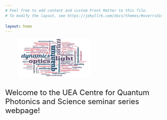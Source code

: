 ```yaml
---
# Feel free to add content and custom Front Matter to this file.
# To modify the layout, see https://jekyllrb.com/docs/themes/#overriding-theme-defaults

layout: home
---
```

<figure>
   <img src="image002.jpg" style="max-width: 236px;"
      alt="CQPS logo" />
   </a>
 </figure>
 <br>
<font size="+2">Welcome to the UEA Centre for Quantum Photonics and Science seminar series webpage!</font>
<br>
